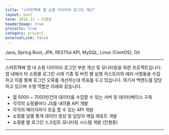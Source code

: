 ```yaml
---
title: "스마트택배 앱 쇼핑 다이어리 로그인 개선"
layout: post
term: 2018.12 ~ 진행중
headerImage: true
projects: true
category: project
externalLink: false
---
```


Java, Spring Boot, JPA, RESTful API, MySQL, Linux (CentOS), Git

---

스마트택배 앱 내 쇼핑 다이어리 로그인 부분 개선 및 모니터링을 위한 프로젝트입니다.
앱 내에서 타 쇼핑몰 로그인 시에 기종 및 버전 별 실행 히스토리와 에러 사항들을 수집하고 이를 통해 로그인 오류를 개선하는데 목표를 두고 있습니다.
여기서 백앤드를 담당하고 있으며 수행 역할은 아래와 같습니다.
- 월 5000 ~ 7000만건의 데이터를 수집할 수 있는 서버 및 데이터베이스 구축
- 각각의 쇼핑몰마다 JS를 내려줄 API 개발
- 각각의 페이지마다 호출 할 수 있는 API 개발
- 쇼핑몰 일별 통계 데이터 생성 및 담당자 메일 레포트 개발
- 쇼핑몰 별 로그인 스크립트 모니터링 시스템 개발 (진행중)

---

<br><br>

